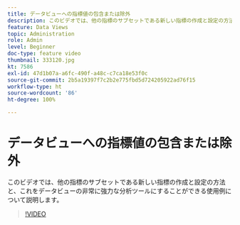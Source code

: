 ```yaml
---
title: データビューへの指標値の包含または除外
description: このビデオでは、他の指標のサブセットである新しい指標の作成と設定の方法と、これをデータビューの非常に強力な分析ツールにすることができる使用例について説明します。
feature: Data Views
topic: Administration
role: Admin
level: Beginner
doc-type: feature video
thumbnail: 333120.jpg
kt: 7586
exl-id: 47d1b07a-a6fc-490f-a48c-c7ca18e53f0c
source-git-commit: 2b5a19397f7c2b2e775fbd5d724205922ad76f15
workflow-type: ht
source-wordcount: '86'
ht-degree: 100%

---
```


# データビューへの指標値の包含または除外

このビデオでは、他の指標のサブセットである新しい指標の作成と設定の方法と、これをデータビューの非常に強力な分析ツールにすることができる使用例について説明します。

>[!VIDEO](https://video.tv.adobe.com/v/333120/?quality=12&learn=on)

